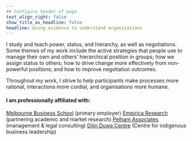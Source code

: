 ```yaml
---
## Configure header of page
text_align_right: false
show_title_as_headline: false
headline: Using evidence to understand organizations
---
```


<!-- this is a subheadline -->

I study and teach power, status, and hierarchy, as well as negotiations. Some themes of my work include the active strategies that people use to manage their own and others’ hierarchical position in groups; how we assign status to others; how to drive change more effectively from non-powerful positions; and how to improve negotiation outcomes. 

Throughout my work, I strive to help participants make processes more rational, interactions more cordial, and organisations more humane. 

#### I am professionally affiliated with:

[Melbourne Business School](https://www.mbs.edu) (primary employer)
[Empirica Research](https://www.empiricaresearch.com.au/our-team) (partnering academic and market research) 
[Pelham Associates](https://pelhamassociates.com.au/teams/) (management & legal consulting) 
[Dilin Duwa Centre](https://fbe.unimelb.edu.au/cibl/our-people) (Centre for indigenous business leadership)

<!-- My current projects examine how status makes us feel safer; the hedonic (pleasure) versus eudaimonic (meaning) motives that drive people to seek power; and how use of coercive or collaborative influence tactics affect performance and culture. -->
